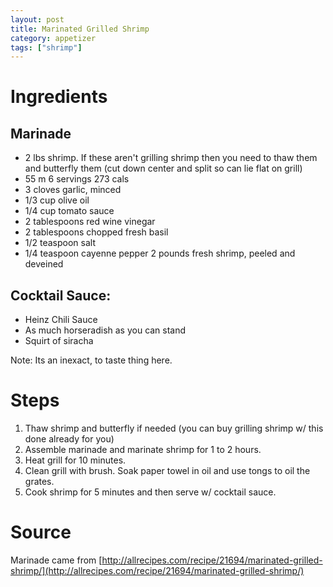 ```yaml
---
layout: post
title: Marinated Grilled Shrimp
category: appetizer
tags: ["shrimp"]
---
```


# Ingredients

## Marinade
* 2 lbs shrimp.  If these aren't grilling shrimp then you need to thaw them and butterfly them (cut down center and split so can lie flat on grill)
* 55 m 6 servings 273 cals
* 3 cloves garlic, minced 
* 1/3 cup olive oil
* 1/4 cup tomato sauce
* 2 tablespoons red wine vinegar 
* 2 tablespoons chopped fresh basil 
* 1/2 teaspoon salt 
* 1/4 teaspoon cayenne pepper 2 pounds fresh shrimp, peeled and deveined

## Cocktail Sauce:

* Heinz Chili Sauce
* As much horseradish as you can stand
* Squirt of siracha

Note: Its an inexact, to taste thing here.

# Steps
1.  Thaw shrimp and butterfly if needed (you can buy grilling shrimp w/ this done already for you)
2.  Assemble marinade and marinate shrimp for 1 to 2 hours.
3.  Heat grill for 10 minutes.
4.  Clean grill with brush.  Soak paper towel in oil and use tongs to oil the grates.
5.  Cook shrimp for 5 minutes and then serve w/ cocktail sauce.

# Source
Marinade came from [http://allrecipes.com/recipe/21694/marinated-grilled-shrimp/](http://allrecipes.com/recipe/21694/marinated-grilled-shrimp/)
